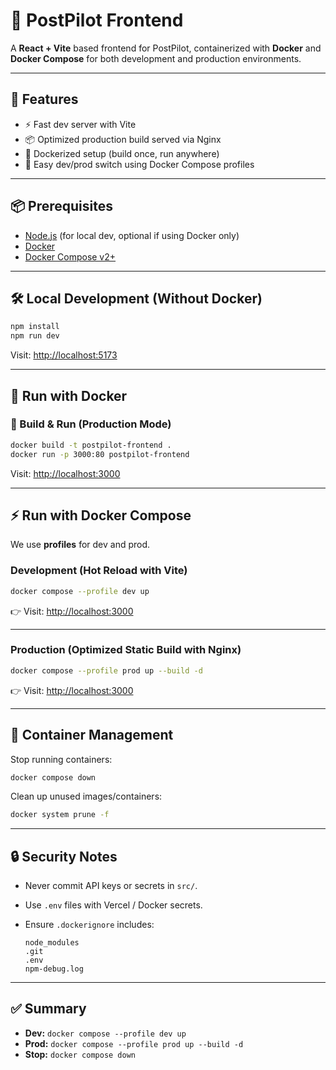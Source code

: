 # 📨 PostPilot Frontend

A **React + Vite** based frontend for PostPilot, containerized with **Docker** and **Docker Compose** for both development and production environments.


---

## 🚀 Features

* ⚡ Fast dev server with Vite
* 📦 Optimized production build served via Nginx
* 🐳 Dockerized setup (build once, run anywhere)
* 🔧 Easy dev/prod switch using Docker Compose profiles


---

## 📦 Prerequisites

* [Node.js](https://nodejs.org/) (for local dev, optional if using Docker only)
* [Docker](https://docs.docker.com/get-docker/)
* [Docker Compose v2+](https://docs.docker.com/compose/)


---

## 🛠️ Local Development (Without Docker)

```bash
npm install
npm run dev
```

Visit: <http://localhost:5173>


---

## 🐳 Run with Docker

### 🔹 Build & Run (Production Mode)

```bash
docker build -t postpilot-frontend .
docker run -p 3000:80 postpilot-frontend
```

Visit: <http://localhost:3000>


---

## ⚡ Run with Docker Compose

We use **profiles** for dev and prod.

### Development (Hot Reload with Vite)

```bash
docker compose --profile dev up
```

👉 Visit: <http://localhost:3000>


---

### Production (Optimized Static Build with Nginx)

```bash
docker compose --profile prod up --build -d
```

👉 Visit: <http://localhost:3000>


---

## 🧹 Container Management

Stop running containers:

```bash
docker compose down
```

Clean up unused images/containers:

```bash
docker system prune -f
```


---

## 🔒 Security Notes

* Never commit API keys or secrets in `src/`.
* Use `.env` files with Vercel / Docker secrets.
* Ensure `.dockerignore` includes:

  ```
  node_modules
  .git
  .env
  npm-debug.log
  ```


---

## ✅ Summary

* **Dev:** `docker compose --profile dev up`
* **Prod:** `docker compose --profile prod up --build -d`
* **Stop:** `docker compose down`


